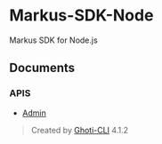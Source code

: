 # Markus-SDK-Node

Markus SDK for Node.js

## Documents

### APIS

-   [Admin](https://github.com/sudo-dog/Markus-SDK-Node/wiki/API)

> Created by [Ghoti-CLI](https://github.com/WMXPY/Ghoti-CLI/) 4.1.2
